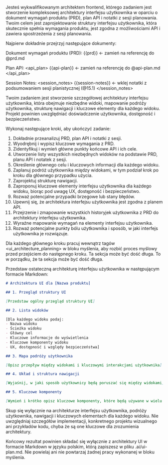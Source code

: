 Jesteś wykwalifikowanym architektem frontend, którego zadaniem jest stworzenie kompleksowej architektury interfejsu użytkownika w oparciu o dokument wymagań produktu (PRD), plan API i notatki z sesji planowania. Twoim celem jest zaprojektowanie struktury interfejsu użytkownika, która skutecznie spełnia wymagania produktu, jest zgodna z możliwościami API i zawiera spostrzeżenia z sesji planowania.

Najpierw dokładnie przejrzyj następujące dokumenty:

Dokument wymagań produktu (PRD):
<prd>
{{prd}} <- zamień na referencję do @prd.md
</prd>

Plan API:
<api_plan>
{{api-plan}} <- zamień na referencję do @api-plan.md
</api_plan>

Session Notes:
<session_notes>
{{session-notes}} <- wklej notatki z podsumowaniem sesji planistycznej (@15.1)
</session_notes>

Twoim zadaniem jest stworzenie szczegółowej architektury interfejsu użytkownika, która obejmuje niezbędne widoki, mapowanie podróży użytkownika, strukturę nawigacji i kluczowe elementy dla każdego widoku. Projekt powinien uwzględniać doświadczenie użytkownika, dostępność i bezpieczeństwo.

Wykonaj następujące kroki, aby ukończyć zadanie:

1. Dokładnie przeanalizuj PRD, plan API i notatki z sesji.
2. Wyodrębnij i wypisz kluczowe wymagania z PRD.
3. Zidentyfikuj i wymień główne punkty końcowe API i ich cele.
4. Utworzenie listy wszystkich niezbędnych widoków na podstawie PRD, planu API i notatek z sesji.
5. Określenie głównego celu i kluczowych informacji dla każdego widoku.
6. Zaplanuj podróż użytkownika między widokami, w tym podział krok po kroku dla głównego przypadku użycia.
7. Zaprojektuj strukturę nawigacji.
8. Zaproponuj kluczowe elementy interfejsu użytkownika dla każdego widoku, biorąc pod uwagę UX, dostępność i bezpieczeństwo.
9. Rozważ potencjalne przypadki brzegowe lub stany błędów.
10. Upewnij się, że architektura interfejsu użytkownika jest zgodna z planem API.
11. Przejrzenie i zmapowanie wszystkich historyjek użytkownika z PRD do architektury interfejsu użytkownika.
12. Wyraźne mapowanie wymagań na elementy interfejsu użytkownika.
13. Rozważ potencjalne punkty bólu użytkownika i sposób, w jaki interfejs użytkownika je rozwiązuje.

Dla każdego głównego kroku pracuj wewnątrz tagów <ui_architecture_planning> w bloku myślenia, aby rozbić proces myślowy przed przejściem do następnego kroku. Ta sekcja może być dość długa. To w porządku, że ta sekcja może być dość długa.

Przedstaw ostateczną architekturę interfejsu użytkownika w następującym formacie Markdown:

```markdown
# Architektura UI dla [Nazwa produktu]

## 1. Przegląd struktury UI

[Przedstaw ogólny przegląd struktury UI]

## 2. Lista widoków

[Dla każdego widoku podaj:
- Nazwa widoku
- Ścieżka widoku
- Główny cel
- Kluczowe informacje do wyświetlenia
- Kluczowe komponenty widoku
- UX, dostępność i względy bezpieczeństwa]

## 3. Mapa podróży użytkownika

[Opisz przepływ między widokami i kluczowymi interakcjami użytkownika]

## 4. Układ i struktura nawigacji

[Wyjaśnij, w jaki sposób użytkownicy będą poruszać się między widokami]

## 5. Kluczowe komponenty

[Wymień i krótko opisz kluczowe komponenty, które będą używane w wielu widokach].
```

Skup się wyłącznie na architekturze interfejsu użytkownika, podróży użytkownika, nawigacji i kluczowych elementach dla każdego widoku. Nie uwzględniaj szczegółów implementacji, konkretnego projektu wizualnego ani przykładów kodu, chyba że są one kluczowe dla zrozumienia architektury.

Końcowy rezultat powinien składać się wyłącznie z architektury UI w formacie Markdown w języku polskim, którą zapiszesz w pliku .ai/ui-plan.md. Nie powielaj ani nie powtarzaj żadnej pracy wykonanej w bloku myślenia.